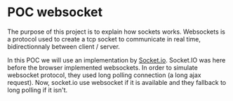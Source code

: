 # POC websocket

The purpose of this project is to explain how sockets works.
Websockets is a protocol used to create a tcp socket to communicate in real time, bidirectionnaly between client / server.

In this POC we will use an implementation by [Socket.io](https://socket.io/).
Socket.IO was here before the browser implemented websockets. In order to simulate websocket protocol, they used long polling connection (a long ajax request).
Now, socket.io use websocket if it is available and they fallback to long polling if it isn't.




